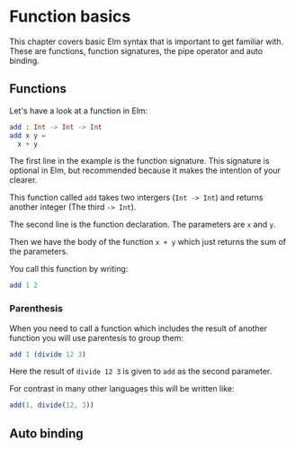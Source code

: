 # Function basics


This chapter covers basic Elm syntax that is important to get familiar with. These are functions, function signatures, the pipe operator and auto binding.

## Functions

Let's have a look at a function in Elm:

```elm
add : Int -> Int -> Int
add x y =
  x + y
```

The first line in the example is the function signature. This signature is optional in Elm, but recommended because it makes the intention of your clearer.

This function called `add` takes two intergers (`Int -> Int`) and returns another integer (The third `-> Int`).

The second line is the function declaration. The parameters are `x` and `y`.

Then we have the body of the function `x + y` which just returns the sum of the parameters.

You call this function by writing:

```elm
add 1 2
```

### Parenthesis

When you need to call a function which includes the result of another function you will use parentesis to group them:

```elm
add 1 (divide 12 3)
```

Here the result of `divide 12 3` is given to `add` as the second parameter. 

For contrast in many other languages this will be written like:

```js
add(1, divide(12, 3))
```

## Auto binding


